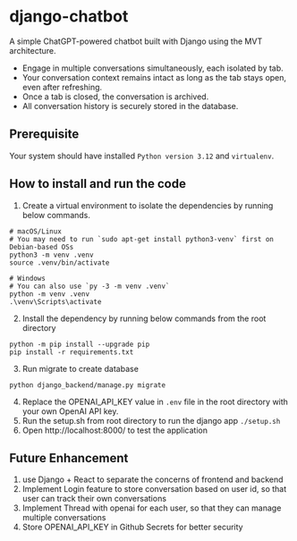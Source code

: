 # django-chatbot
A simple ChatGPT-powered chatbot built with Django using the MVT architecture.  
- Engage in multiple conversations simultaneously, each isolated by tab.  
- Your conversation context remains intact as long as the tab stays open, even after refreshing.  
- Once a tab is closed, the conversation is archived.  
- All conversation history is securely stored in the database.

## Prerequisite
Your system should have installed ```Python version 3.12``` and ```virtualenv```.

## How to install and run the code
1. Create a virtual environment to isolate the dependencies by running below commands.
```
# macOS/Linux
# You may need to run `sudo apt-get install python3-venv` first on Debian-based OSs
python3 -m venv .venv
source .venv/bin/activate

# Windows
# You can also use `py -3 -m venv .venv`
python -m venv .venv
.\venv\Scripts\activate
```
2. Install the dependency by running below commands from the root directory
```
python -m pip install --upgrade pip
pip install -r requirements.txt
```
3. Run migrate to create database
```
python django_backend/manage.py migrate
```
4. Replace the OPENAI_API_KEY value in ```.env``` file in the root directory with your own OpenAI API key.  
5. Run the setup.sh from root directory to run the django app
```./setup.sh```
6. Open http://localhost:8000/ to test the application

## Future Enhancement
1. use Django + React to separate the concerns of frontend and backend
2. Implement Login feature to store conversation based on user id, so that user can track their own conversations
3. Implement Thread with openai for each user, so that they can manage multiple conversations
4. Store OPENAI_API_KEY in Github Secrets for better security
